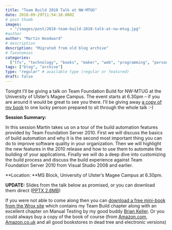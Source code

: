 ```yaml
---
title: "Team Build 2010 Talk at NW-MTUG"
date: 2010-09-29T11:54:10.000Z
# post thumb
images:
  - "/images/post/2010-team-build-2010-talk-at-nw-mtug.jpg"
#author
author: "Martin Woodward"
# description
description: "Migrated from old blog archive"
# Taxonomies
categories:
  ["tfs", "technology", "books", "maker", "web", "programming", "personal"]
tags: ["blog", "archive"]
type: "regular" # available type (regular or featured)
draft: false
---
```


Tonight I’ll be giving a talk on Team Foundation Build for NW-MTUG at the University of Ulster’s Magee Campus. The event starts at 6.30pm – if you are around it would be great to see you there. I’ll be giving away [a copy of my book](http://amzn.to/bXPvaz) to one lucky person prepared to sit through the whole talk :-)

**Session Summary:**

In this session Martin takes us on a tour of the build automation features provided by Team Foundation Server 2010. First we will discuss the basics of build automation and why it is the second most important thing you can do to improve software quality in your organization. Then we will highlight the new features in the 2010 release and how to use them to automate the building of your applications. Finally we will do a deep dive into customizing the build process and discuss the build experience against Team Foundation Server 2010 from Visual Studio 2008 and earlier.

**Location: **MS Block, University of Ulster’s Magee Campus at 6.30pm.

**UPDATE:** Slides from the talk below as promised, or you can download them direct ([PPTX 2.8MB](http://cid-c7a08ae2600d197a.office.live.com/view.aspx/talks/MTUG/TeamBuild2010.pptx))

If you were not able to come along then you can [download a free mini-book from the Wrox site](http://tinyurl.com/vs2010alm) which contains my Team Build chapter along with an excellent chapter on Manual Testing by my good buddy [Brian Keller](http://blogs.msdn.com/b/briankel/). Or you could always buy a copy of the book of course (from [Amazon.com](http://www.amazon.com/gp/product/0470484268?ie=UTF8&tag=woodweb03-20&linkCode=as2&camp=1789&creative=390957&creativeASIN=0470484268), [Amazon.co.uk](http://www.amazon.co.uk/gp/product/0470484268?ie=UTF8&tag=woodwardwebcom&linkCode=as2&camp=1634&creative=19450&creativeASIN=0470484268) and all good bookstores in dead tree and electronic versions)
